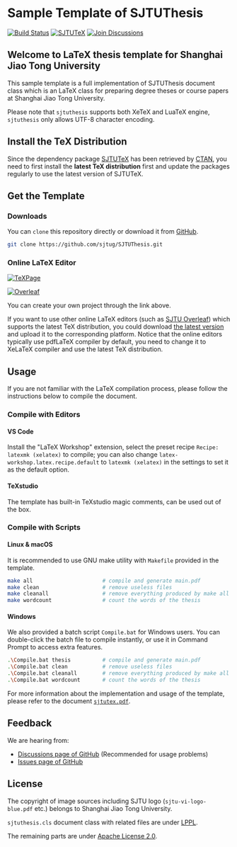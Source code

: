 # Sample Template of SJTUThesis

[![Build Status](https://github.com/sjtug/SJTUThesis/actions/workflows/build.yml/badge.svg)](https://github.com/sjtug/SJTUThesis/actions)
[![SJTUTeX](https://img.shields.io/github/v/release/sjtug/SJTUTeX?label=SJTUTeX)](https://github.com/sjtug/SJTUTeX)
[![Join Discussions](https://img.shields.io/github/discussions/sjtug/SJTUThesis)](https://github.com/sjtug/SJTUThesis/discussions)

## Welcome to LaTeX thesis template for Shanghai Jiao Tong University

This sample template is a full implementation of SJTUThesis document class which is an LaTeX class for preparing degree theses or course papers at Shanghai Jiao Tong University.

Please note that `sjtuthesis` supports both XeTeX and LuaTeX engine, `sjtuthesis` only allows UTF-8 character encoding.

## Install the TeX Distribution

Since the dependency package [SJTUTeX](https://github.com/sjtug/SJTUTeX) has been retrieved by [CTAN](https://www.ctan.org/pkg/sjtutex), you need to first install the **latest TeX distribution** first and update the packages regularly to use the latest version of SJTUTeX.

## Get the Template

### Downloads

You can `clone` this repository directly or download it from [GitHub](https://github.com/sjtug/SJTUThesis).

```bash
git clone https://github.com/sjtug/SJTUThesis.git
```

### Online LaTeX Editor

[![TeXPage](https://img.shields.io/badge/SJTUThesis-TeXPage-495A80.svg)](https://www.texpage.com/template/542af6f9-f66f-4068-8732-f20fe7bd08ef)

[![Overleaf](https://img.shields.io/badge/SJTUThesis-Overleaf-098842.svg)](https://www.overleaf.com/latex/templates/sjtuthesis-latex-thesis-template-for-shanghai-jiao-tong-university/mkdwbyjbtfgg)

You can create your own project through the link above.

If you want to use other online LaTeX editors (such as [SJTU Overleaf](https://latex.sjtu.edu.cn)) which supports the latest TeX distribution, you could download [the latest version](https://github.com/sjtug/SJTUThesis/archive/refs/heads/master.zip) and upload it to the corresponding platform. Notice that the online editors typically use pdfLaTeX compiler by default, you need to change it to XeLaTeX compiler and use the latest TeX distribution.

## Usage

If you are not familiar with the LaTeX compilation process, please follow the instructions below to compile the document.

### Compile with Editors

#### VS Code

Install the "LaTeX Workshop" extension, select the preset recipe `Recipe: latexmk (xelatex)` to compile; you can also change `latex-workshop.latex.recipe.default` to `latexmk (xelatex)` in the settings to set it as the default option.

#### TeXstudio

The template has built-in TeXstudio magic comments, can be used out of the box.

### Compile with Scripts

#### Linux & macOS

It is recommended to use GNU make utility with `Makefile` provided in the template.

```bash
make all                      # compile and generate main.pdf
make clean                    # remove useless files
make cleanall                 # remove everything produced by make all
make wordcount                # count the words of the thesis
```

#### Windows

We also provided a batch script `Compile.bat` for Windows users. You can double-click the batch file to compile instantly, or use it in Command Prompt to access extra features.

```bash
.\Compile.bat thesis          # compile and generate main.pdf
.\Compile.bat clean           # remove useless files
.\Compile.bat cleanall        # remove everything produced by make all
.\Compile.bat wordcount       # count the words of the thesis
```

For more information about the implementation and usage of the template, please refer to the document [`sjtutex.pdf`](https://mirrors.sjtug.sjtu.edu.cn/ctan/macros/latex/contrib/sjtutex/sjtutex.pdf).

## Feedback

We are hearing from:

* [Discussions page of GitHub](https://github.com/sjtug/SJTUThesis/discussions) (Recommended for usage problems)
* [Issues page of GitHub](https://github.com/sjtug/SJTUThesis/issues)
<!-- * [SJTU BBS](https://bbs.sjtu.edu.cn/bbsdoc?board=TeX_LaTeX) -->

## License

The copyright of image sources including SJTU logo (`sjtu-vi-logo-blue.pdf` etc.)
belongs to Shanghai Jiao Tong University.

`sjtuthesis.cls` document class with related files are under [LPPL](https://www.latex-project.org/lppl.txt).

The remaining parts are under [Apache License 2.0](LICENSE).
